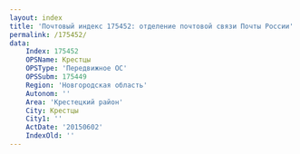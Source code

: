 ```yaml
---
layout: index
title: 'Почтовый индекс 175452: отделение почтовой связи Почты России'
permalink: /175452/
data:
    Index: 175452
    OPSName: Крестцы
    OPSType: 'Передвижное ОС'
    OPSSubm: 175449
    Region: 'Новгородская область'
    Autonom: ''
    Area: 'Крестецкий район'
    City: Крестцы
    City1: ''
    ActDate: '20150602'
    IndexOld: ''
---
```

